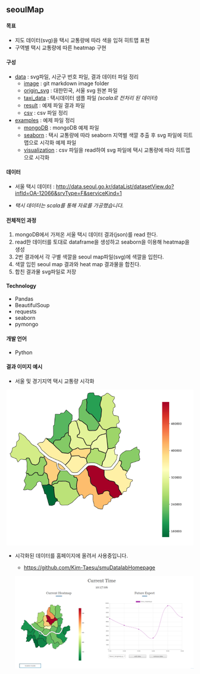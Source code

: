 ## seoulMap



#### 목표

- 지도 데이터(svg)을 택시 교통량에 따라 색을 입혀 히트맵 표현
- 구역별 택시 교통량에 따른 heatmap 구현



#### 구성

- [data](data) : svg파일, 시군구 번호 파일, 결과 데이터 파일 정리
  - [image](/data/image) : git markdown image folder
  - [origin_svg](/data/origin_svg) : 대한민국, 서울 svg 원본 파일
  - [taxi_data](/data/taxi_data) : 택시데이터 샘플 파일 *(scala로 전처리 된 데이터)*
  - [result](/data/result) : 예제 파일 결과 파일
  - [csv](/data/csv) : csv 파일 정리
- [examples](examples) : 예제 파일 정리
  - [mongoDB](/examples/mongoDB) : mongoDB 예제 파일
  - [seaborn](/examples/seaborn) : 택시 교통량에 따라 seaborn 지역별 색깔 추출 후 svg 파일에 히트맵으로 시각화 예제 파일
  - [visualization](/examples/visualization) : csv 파일을 read하여 svg 파일에 택시 교통량에 따라 히트맵으로 시각화



#### 데이터
- 서울 택시 데이터 : http://data.seoul.go.kr/dataList/datasetView.do?infId=OA-12066&srvType=F&serviceKind=1

- *택시 데이터는 scala를 통해 자료를 가공했습니다.*



#### 전체적인 과정
1. mongoDB에서 가져온 서울 택시 데이터 결과(json)를 read 한다.
2. read한 데이터를 토대로 dataframe을 생성하고 seaborn을 이용해 heatmap을 생성
3. 2번 결과에서 각 구별 색깔을 seoul map파일(svg)에 색깔을 입힌다.
4. 색깔 입힌 seoul map 결과와 heat map 결과물을 합친다.
5. 합친 결과물 svg파일로 저장



#### Technology

- Pandas
- BeautifulSoup
- requests
- seaborn
- pymongo



#### 개발 언어

- Python



#### 결과 이미지 예시

- 서울 및 경기지역 택시 교통량 시각화

![mapImage](./data/image/image2.PNG)

- 시각화된 데이터를 홈페이지에 올려서 사용중입니다. 

  - https://github.com/Kim-Taesu/smuDatalabHomepage

  ![mapImage](./data/image/taxi-data.PNG)

#### 